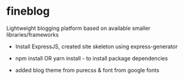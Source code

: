 # fineblog
Lightweight blogging platform based on available smaller libraries/frameworks

- Install ExpressJS, created site skeleton using express-generator
- npm install OR yarn install - to install package dependencies

- added blog theme from purecss & font from google fonts